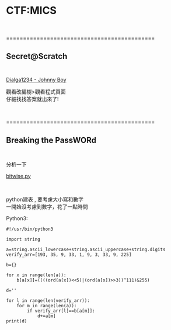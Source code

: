 <br />

# CTF:MICS

<br />


============================================

Secret@Scratch<br/><br/>
--------------------------------------------

[Dialga1234 - Johnny Boy](https://scratch.mit.edu/projects/108998724/#editor)

觀看改編樹>觀看程式頁面<br/>
仔細找找答案就出來了!

<br />







============================================

Breaking the PassWORd<br/><br/>
--------------------------------------------
分析一下

[bitwise.py](http://120.114.62.89/files/90ee4d3a57d1c15f79e4efa0f2d88f67/bitwise.py)

<br />

python建表 , 要考慮大小寫和數字<br />
一開始沒考慮到數字，花了一點時間

Python3:
```
#!/usr/bin/python3

import string

a=string.ascii_lowercase+string.ascii_uppercase+string.digits
verify_arr=[193, 35, 9, 33, 1, 9, 3, 33, 9, 225]

b={}

for x in range(len(a)):
    b[a[x]]=((((ord(a[x])<<5)|(ord(a[x])>>3))^111)&255)

d=''

for l in range(len(verify_arr)):
    for m in range(len(a)):
        if verify_arr[l]==b[a[m]]:
            d+=a[m]
print(d)

```






<br /><br />
















